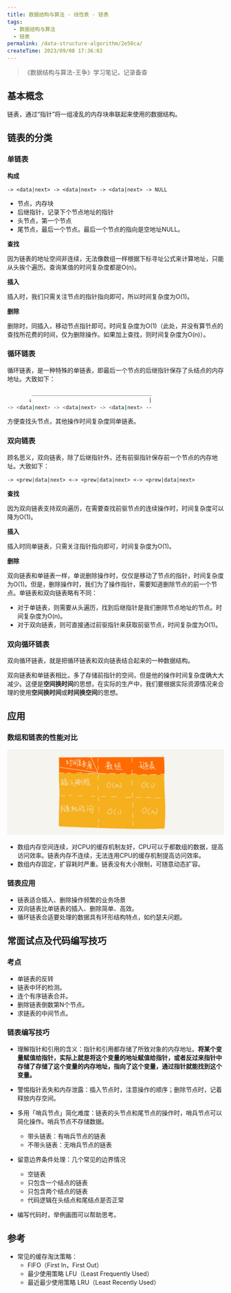 ```yaml
---
title: 数据结构与算法 - 线性表 - 链表
tags:
  - 数据结构与算法
  - 链表
permalink: /data-structure-algorithm/2e50ca/
createTime: 2023/09/08 17:36:02
---
```


> 《数据结构与算法-王争》学习笔记，记录备查

## 基本概念

链表，通过“指针”将一组凌乱的内存块串联起来使用的数据结构。

## 链表的分类

### 单链表

**构成**

```
-> <data|next> -> <data|next> -> <data|next> -> NULL 
```
- 节点，内存块
- 后继指针，记录下个节点地址的指针
- 头节点，第一个节点
- 尾节点，最后一个节点。最后一个节点的指向是空地址NULL。

**查找**

因为链表的地址空间非连续，无法像数组一样根据下标寻址公式来计算地址，只能从头挨个遍历。查询某值的时间复杂度都是O(n)。

**插入**

插入时，我们只需关注节点的指针指向即可，所以时间复杂度为O(1)。

**删除**

删除时，同插入，移动节点指针即可。时间复杂度为O(1)（此处，并没有算节点的查找所花费的时间，仅为删除操作。如果加上查找，则时间复杂度为O(n)）。

### 循环链表

循环链表，是一种特殊的单链表，即最后一个节点的后继指针保存了头结点的内存地址。大致如下：

```bash
        _______________________________________ 
       ↓                                      |
-> <data|next> -> <data|next> -> <data|next> --
```

方便查找头节点，其他操作时间复杂度同单链表。

### 双向链表

顾名思义，双向链表，除了后继指针外，还有前驱指针保存前一个节点的内存地址。大致如下：

```
-> <prew|data|next> <-> <prew|data|next> <-> <prew|data|next>
```

**查找**

因为双向链表支持双向遍历，在需要查找前驱节点的连续操作时，时间复杂度可以降为O(1)。

**插入**

插入时同单链表，只需关注指针指向即可，时间复杂度为O(1)。

**删除**

双向链表和单链表一样，单说删除操作时，仅仅是移动了节点的指针，时间复杂度为O(1)。但是，删除操作时，我们为了操作指针，需要知道删除节点的前一个节点。单链表和双向链表略有不同：

- 对于单链表，则需要从头遍历，找到后继指针是我们删除节点地址的节点。时间复杂度为O(n)。
- 对于双向链表，则可直接通过前驱指针来获取前驱节点，时间复杂度为O(1)。

### 双向循环链表

双向循环链表，就是把循环链表和双向链表结合起来的一种数据结构。

双向链表和单链表相比，多了存储前指针的空间，但是他的操作时间复杂度确大大减少。这便是**空间换时间**的思想，在实际的生产中，我们要根据实际资源情况来合理的使用**空间换时间**或**时间换空间**的思想。

## 应用

### 数组和链表的性能对比

![](/imgs/complexity/link.jpg)

- 数组内存空间连续，对CPU的缓存机制友好，CPU可以于都数组的数据，提高访问效率。链表内存不连续，无法连用CPU的缓存机制提高访问效率。
- 数组内存固定，扩容耗时严重。链表没有大小限制，可随意动态扩容。

### 链表应用

- 链表适合插入、删除操作频繁的业务场景
- 双向链表比单链表的插入、删除简单、高效。
- 循环链表合适要处理的数据具有环形结构特点，如约瑟夫问题。

## 常面试点及代码编写技巧

### 考点

- 单链表的反转
- 链表中环的检测。
- 连个有序链表合并。
- 删除链表倒数第N个节点。
- 求链表的中间节点。

### 链表编写技巧

- 理解指针和引用的含义：指针和引用都存储了所致对象的内存地址。**将某个变量赋值给指针，实际上就是将这个变量的地址赋值给指针，或者反过来指针中存储了存储了这个变量的内存地址，指向了这个变量，通过指针就能找到这个变量。**

- 警惕指针丢失和内存泄露：插入节点时，注意操作的顺序；删除节点时，记着释放内存空间。
- 多用「哨兵节点」简化难度：链表的头节点和尾节点的操作时，哨兵节点可以简化操作。哨兵节点不存储数据。
  - 带头链表：有哨兵节点的链表
  - 不带头链表：无哨兵节点的链表

- 留意边界条件处理：几个常见的边界情况
  - 空链表
  - 只包含一个结点的链表
  - 只包含两个结点的链表
  - 代码逻辑在头结点和尾结点是否正常

- 编写代码时，举例画图可以帮助思考。

## 参考

- 常见的缓存淘汰策略：
  - FIFO（First In，First Out）
  - 最少使用策略 LFU（Least Frequently Used）
  - 最近最少使用策略 LRU（Least Recently Used）